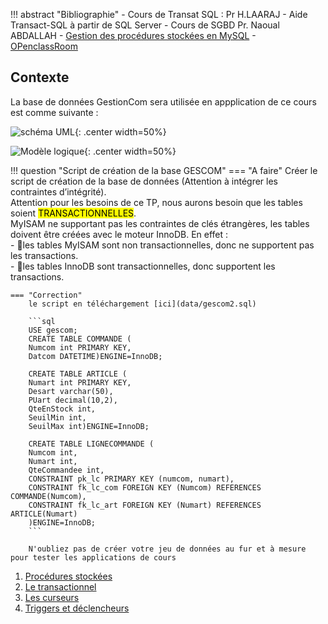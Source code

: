 !!! abstract "Bibliographie"
    - Cours de Transat SQL : Pr H.LAARAJ
    - Aide Transact-SQL à partir de SQL Server
    - Cours de SGBD Pr. Naoual ABDALLAH
    - [Gestion des procédures stockées en MySQL](https://www.delftstack.com/fr/howto/mysql/mysql-declare-variable/=)
    - [OPenclassRoom](https://openclassrooms.com/fr/courses/1959476-administrez-vos-bases-de-donnees-avec-mysql/1972254-structurez-vos-instructions)

## Contexte

La base de données GestionCom  sera utilisée en appplication de ce cours est comme suivante :

 ![schéma UML](5.1_Procedures_stockees/data/gescom_UML.jpg){: .center width=50%}

 ![Modèle logique](5.1_Procedures_stockees/data/gescom_MLD.jpg){: .center width=50%}


!!! question "Script de création de la base GESCOM"
    === "A faire"
        Créer le script de création de la base de données (Attention à intégrer les contraintes d’intégrité).<br />
        Attention pour les besoins de ce TP, nous aurons besoin que les tables soient <mark>TRANSACTIONNELLES</mark>.<br /> 
        MyISAM ne supportant pas les contraintes de clés étrangères, les tables doivent être créées avec le moteur InnoDB. En effet :<br />
        - 	📌les tables MyISAM sont non transactionnelles, donc ne supportent pas les transactions.<br />
        - 	📌les tables InnoDB sont transactionnelles, donc supportent les transactions.<br />

    === "Correction"
        le script en téléchargement [ici](data/gescom2.sql)

        ```sql
        USE gescom;
        CREATE TABLE COMMANDE (
        Numcom int PRIMARY KEY,
        Datcom DATETIME)ENGINE=InnoDB;

        CREATE TABLE ARTICLE (
        Numart int PRIMARY KEY,
        Desart varchar(50),
        PUart decimal(10,2),
        QteEnStock int,
        SeuilMin int,
        SeuilMax int)ENGINE=InnoDB;

        CREATE TABLE LIGNECOMMANDE (
        Numcom int,
        Numart int,
        QteCommandee int,
        CONSTRAINT pk_lc PRIMARY KEY (numcom, numart),
        CONSTRAINT fk_lc_com FOREIGN KEY (Numcom) REFERENCES COMMANDE(Numcom),
        CONSTRAINT fk_lc_art FOREIGN KEY (Numart) REFERENCES ARTICLE(Numart)
        )ENGINE=InnoDB;
        ```

        N'oubliez pas de créer votre jeu de données au fur et à mesure pour tester les applications de cours

1. [Procédures stockées](../5.1_Procédures_stockées/cours/) 
2. [Le transactionnel](../5.2_Transactions/cours/) 
3. [Les curseurs](../5.3_curseurs/cours/) 
4. [Triggers et déclencheurs](../5.4_Triggers_declencheurs/cours/) 

